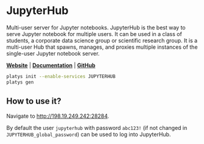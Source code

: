 # JupyterHub

Multi-user server for Jupyter notebooks. JupyterHub is the best way to serve Jupyter notebook for multiple users. It can be used in a class of students, a corporate data science group or scientific research group. It is a multi-user Hub that spawns, manages, and proxies multiple instances of the single-user Jupyter notebook server.

**[Website](https://jupyterhub.readthedocs.io/en/stable/)** | **[Documentation](https://jupyterhub.readthedocs.io/en/stable/)** | **[GitHub](https://github.com/jupyterhub/jupyterhub)**

```bash
platys init --enable-services JUPYTERHUB
platys gen
```

## How to use it?

Navigate to <http://198.19.249.242:28284>. 

By default the user `jupyterhub` with password `abc123!` (if not changed in `JUPYTERHUB_global_password`) can be used to log into JupyterHub.
